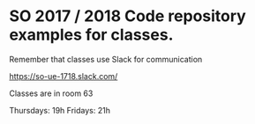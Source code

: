 # SO 2017 / 2018 Code repository examples for classes.

Remember that classes use Slack for communication 

<https://so-ue-1718.slack.com/>

Classes are in room 63 

Thursdays: 19h
Fridays: 21h